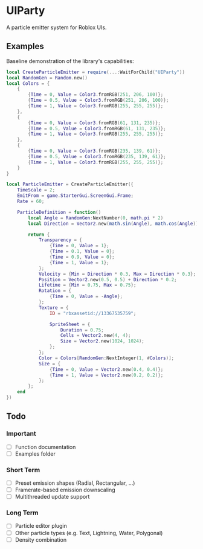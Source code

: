 # UIParty

A particle emitter system for Roblox UIs.

## Examples

Baseline demonstration of the library's capabilities:

```lua
local CreateParticleEmitter = require(...:WaitForChild("UIParty"))
local RandomGen = Random.new()
local Colors = {
    {
        {Time = 0, Value = Color3.fromRGB(251, 206, 100)};
        {Time = 0.5, Value = Color3.fromRGB(251, 206, 100)};
        {Time = 1, Value = Color3.fromRGB(255, 255, 255)};
    },
    {
        {Time = 0, Value = Color3.fromRGB(61, 131, 235)};
        {Time = 0.5, Value = Color3.fromRGB(61, 131, 235)};
        {Time = 1, Value = Color3.fromRGB(255, 255, 255)};
    },
    {
        {Time = 0, Value = Color3.fromRGB(235, 139, 61)};
        {Time = 0.5, Value = Color3.fromRGB(235, 139, 61)};
        {Time = 1, Value = Color3.fromRGB(255, 255, 255)};
    }
}

local ParticleEmitter = CreateParticleEmitter({
    TimeScale = 2;
    EmitFrom = game.StarterGui.ScreenGui.Frame;
    Rate = 60;

    ParticleDefinition = function()
        local Angle = RandomGen:NextNumber(0, math.pi * 2)
        local Direction = Vector2.new(math.sin(Angle), math.cos(Angle))

        return {
            Transparency = {
                {Time = 0, Value = 1};
                {Time = 0.1, Value = 0};
                {Time = 0.9, Value = 0};
                {Time = 1, Value = 1};
            };
            Velocity = {Min = Direction * 0.3, Max = Direction * 0.3};
            Position = Vector2.new(0.5, 0.5) + Direction * 0.2;
            Lifetime = {Min = 0.75, Max = 0.75};
            Rotation = {
                {Time = 0, Value = -Angle};
            };
            Texture = {
                ID = "rbxassetid://13367535759";

                SpriteSheet = {
                    Duration = 0.75;
                    Cells = Vector2.new(4, 4);
                    Size = Vector2.new(1024, 1024);
                };
            };
            Color = Colors[RandomGen:NextInteger(1, #Colors)];
            Size = {
                {Time = 0, Value = Vector2.new(0.4, 0.4)};
                {Time = 1, Value = Vector2.new(0.2, 0.2)};
            };
        };
    end
})
```

## Todo

### Important

- [ ] Function documentation
- [ ] Examples folder

### Short Term

- [ ] Preset emission shapes (Radial, Rectangular, ...)
- [ ] Framerate-based emission downscaling
- [ ] Multithreaded update support

### Long Term

- [ ] Particle editor plugin
- [ ] Other particle types (e.g. Text, Lightning, Water, Polygonal)
- [ ] Density combination
